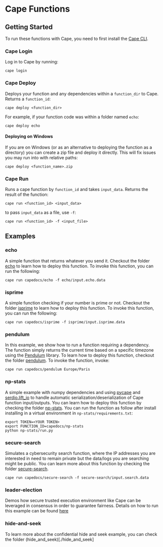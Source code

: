 # Cape Functions

## Getting Started

To run these functions with Cape, you need to first install the [Cape CLI](https://github.com/capeprivacy/cli).

### Cape Login

Log in to Cape by running:
```
cape login
```

### Cape Deploy

Deploys your function and any dependencies within a `function_dir` to Cape. Returns a `function_id`:

```
cape deploy <function_dir>
```

For example, if your function code was within a folder named `echo`:
```
cape deploy echo
```

#### Deploying on Windows

If you are on Windows (or as an alternative to deploying the function as a directory) you can create a zip file and deploy it directly. This will fix issues you may run into with relative paths:

```
cape deploy <function_name>.zip
```

### Cape Run

Runs a cape function by `function_id` and takes `input_data`. Returns the result of the function:

```
cape run <function_id> <input_data>
```

to pass `input_data` as a file, use `-f`:
```
cape run <function_id> -f <input_file>
```


## Examples

### echo

A simple function that returns whatever you send it. Checkout the folder [echo](.echo/) to learn how to deploy this function. To invoke this function, you can run the following:

```
cape run capedocs/echo -f echo/input.echo.data
```

### isprime

A simple function checking if your number is prime or not. Checkout the folder [isprime](.isprime/) to learn how to deploy this function. To invoke this function, you can run the following:

```
cape run capedocs/isprime -f isprime/input.isprime.data
```

### pendulum
In this example, we show how to run a function requiring a dependency. The function simply returns the current time based on a specific timezone using the [Pendulum](https://pendulum.eustace.io/) library. To learn how to deploy this function, checkout the folder [pendulum](./pendulum/). To invoke the function, invoke:

```
cape run capedocs/pendulum Europe/Paris 
```

### np-stats
A simple example with numpy dependencies and using [pycape](https://github.com/capeprivacy/pycape) and [serdio.lift_io](https://pydocs.capeprivacy.com/serdio.io_lifter.html#serdio.io_lifter.lift_io) to handle automatic serialization/deserialization of Cape function input/outputs. You can learn how to deploy this function by checking the folder [np-stats](./np-stats/). You can run the function as follow after install installing in a virtual environment in `np-stats/requirements.txt`:

```
export TOKEN=<YOUR TOKEN>
export FUNCTION_ID=capedocs/np-stats
python np-stats/run.py
```

### secure-search
Simulates a cybersecurity search function, where the IP addresses you are interested in need to remain private but the data/logs you are searching might be public. You can learn more about this function by checking the folder [secure-search](./secure_search/).

```
cape run capedocs/secure-search -f secure-search/input.search.data
```

### leader-election
Demos how secure trusted execution environment like Cape can be leveraged in consensus in order to guarantee fairness. Details on how to run this example can be found
[here](./leader-election)


### hide-and-seek
To learn more about the confidential hide and seek example, you can check the folder (hide_and_seek)[./hide_and_seek]